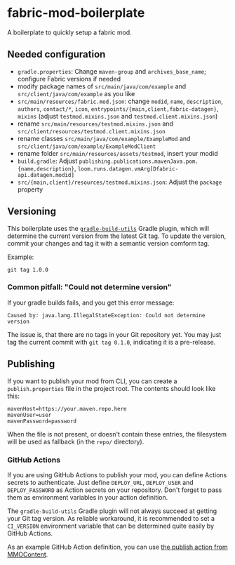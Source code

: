 # fabric-mod-boilerplate
A boilerplate to quickly setup a fabric mod.

## Needed configuration
- `gradle.properties`:
Change `maven-group` and `archives_base_name`; configure Fabric versions if needed
- modify package names of `src/main/java/com/example` and `src/client/java/com/example` as you like
- `src/main/resources/fabric.mod.json`: change `modid`, `name`, `description`, `authors`, `contact/*`, `icon`, `entrypoints/{main,client,fabric-datagen}`, `mixins` (adjust `testmod.mixins.json` and `testmod.client.mixins.json`)
- rename `src/main/resources/testmod.mixins.json` and `src/client/resources/testmod.client.mixins.json`
- rename classes `src/main/java/com/example/ExampleMod` and `src/client/java/com/example/ExampleModClient`
- rename folder `src/main/resources/assets/testmod`, insert your modid
- `build.gradle`: Adjust `publishing.publications.mavenJava.pom.{name,description}`, `loom.runs.datagen.vmArg[Dfabric-api.datagen.modid]`
- `src/{main,client}/resources/testmod.mixins.json`: Adjust the `package` property

## Versioning
This boilerplate uses the [`gradle-build-utils`](https://github.com/LCLPYT/GradleBuildUtils) Gradle plugin, which will determine the current version from the latest Git tag.
To update the version, commit your changes and tag it with a semantic version comform tag.

Example:
```
git tag 1.0.0
```

### Common pitfall: "Could not determine version"
If your gradle builds fails, and you get this error message:
```
Caused by: java.lang.IllegalStateException: Could not determine version
```
The issue is, that there are no tags in your Git repository yet.
You may just tag the current commit with `git tag 0.1.0`, indicating it is a pre-release.

## Publishing
If you want to publish your mod from CLI, you can create a `publish.properties` file in the project root.
The contents should look like this:
```properties
mavenHost=https://your.maven.repo.here
mavenUser=user
mavenPassword=password
```
When the file is not present, or doesn't contain these entries, the filesystem will be used as fallback (in the `repo/` directory).

### GitHub Actions
If you are using GitHub Actions to publish your mod, you can define Actions secrets to authenticate.
Just define `DEPLOY_URL`, `DEPLOY_USER` and `DEPLOY_PASSWORD` as Action secrets on your repository.
Don't forget to pass them as environment variables in your action definition.

The `gradle-build-utils` Gradle plugin will not always succeed at getting your Git tag version.
As reliable workaround, it is recommended to set a `CI_VERSION` environment variable that can be determined quite easily by GitHub Actions.

As an example GitHub Action definition, you can use [the publish action from MMOContent](https://github.com/LCLPYT/MMOContent/blob/c89ca987f2f451b524313c06401e8e4a2b5d6de5/.github/workflows/gradle-publish.yml).
